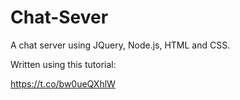 # Chat-Sever

A chat server using JQuery, Node.js, HTML and CSS.

Written using this tutorial:

https://t.co/bw0ueQXhlW
